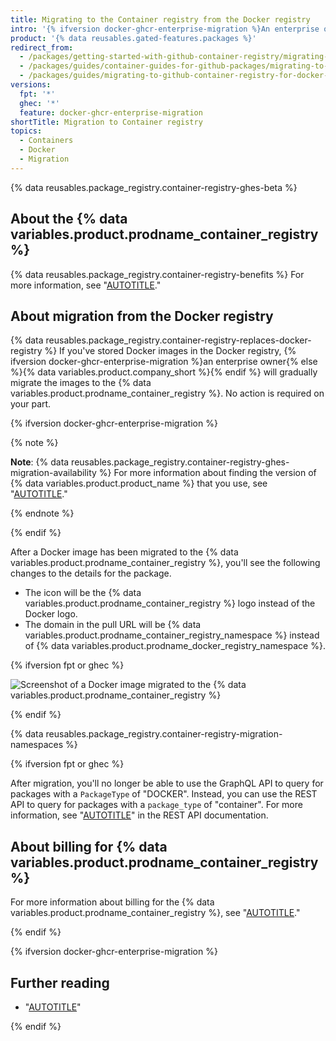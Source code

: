 ```yaml
---
title: Migrating to the Container registry from the Docker registry
intro: '{% ifversion docker-ghcr-enterprise-migration %}An enterprise owner can{% else %}{% data variables.product.company_short %} will{% endif %} migrate Docker images previously stored in the Docker registry on {% data variables.location.product_location %} to the {% data variables.product.prodname_container_registry %}.'
product: '{% data reusables.gated-features.packages %}'
redirect_from:
  - /packages/getting-started-with-github-container-registry/migrating-to-github-container-registry-for-docker-images
  - /packages/guides/container-guides-for-github-packages/migrating-to-github-container-registry-for-docker-images
  - /packages/guides/migrating-to-github-container-registry-for-docker-images
versions:
  fpt: '*'
  ghec: '*'
  feature: docker-ghcr-enterprise-migration
shortTitle: Migration to Container registry
topics:
  - Containers
  - Docker
  - Migration
---
```


{% data reusables.package_registry.container-registry-ghes-beta %}

## About the {% data variables.product.prodname_container_registry %}

{% data reusables.package_registry.container-registry-benefits %} For more information, see "[AUTOTITLE](/packages/working-with-a-github-packages-registry/working-with-the-container-registry)."

## About migration from the Docker registry

{% data reusables.package_registry.container-registry-replaces-docker-registry %} If you've stored Docker images in the Docker registry, {% ifversion docker-ghcr-enterprise-migration %}an enterprise owner{% else %}{% data variables.product.company_short %}{% endif %} will gradually migrate the images to the {% data variables.product.prodname_container_registry %}. No action is required on your part.

{% ifversion docker-ghcr-enterprise-migration %}

{% note %}

**Note**: {% data reusables.package_registry.container-registry-ghes-migration-availability %} For more information about finding the version of {% data variables.product.product_name %} that you use, see "[AUTOTITLE](/get-started/learning-about-github/about-versions-of-github-docs#github-enterprise-server)."

{% endnote %}

{% endif %}

After a Docker image has been migrated to the {% data variables.product.prodname_container_registry %}, you'll see the following changes to the details for the package.

- The icon will be the {% data variables.product.prodname_container_registry %} logo instead of the Docker logo.
- The domain in the pull URL will be {% data variables.product.prodname_container_registry_namespace %} instead of {% data variables.product.prodname_docker_registry_namespace %}.

{% ifversion fpt or ghec %}

![Screenshot of a Docker image migrated to the {% data variables.product.prodname_container_registry %}](/assets/images/help/package-registry/container-registry-details-page.png)

{% endif %}

{% data reusables.package_registry.container-registry-migration-namespaces %}

{% ifversion fpt or ghec %}

After migration, you'll no longer be able to use the GraphQL API to query for packages with a `PackageType` of "DOCKER". Instead, you can use the REST API to query for packages with a `package_type` of "container". For more information, see "[AUTOTITLE](/rest/packages)" in the REST API documentation.

## About billing for {% data variables.product.prodname_container_registry %}

For more information about billing for the {% data variables.product.prodname_container_registry %}, see "[AUTOTITLE](/billing/managing-billing-for-github-packages/about-billing-for-github-packages)."

{% endif %}

{% ifversion docker-ghcr-enterprise-migration %}

## Further reading

- "[AUTOTITLE](/admin/packages/migrating-your-enterprise-to-the-container-registry-from-the-docker-registry)"

{% endif %}
